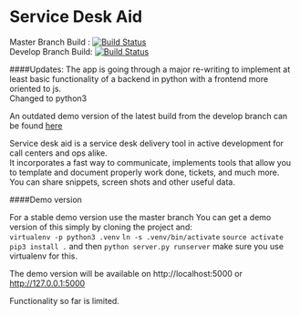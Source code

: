 Service Desk Aid
==============
Master Branch Build : [![Build Status](https://travis-ci.org/thecodeflavour/servicedeskaid.svg?branch=master)](https://travis-ci.org/PI-Victor/servicedeskaid)  
Develop Branch Build: [![Build Status](https://travis-ci.org/thecodeflavour/servicedeskaid.svg?branch=develop)](https://travis-ci.org/PI-Victor/servicedeskaid)    


####Updates:
The app is going through a major re-writing to implement at least basic functionality of a backend in python with a frontend more oriented to js.  
Changed to python3


An outdated demo version of the latest build from the develop branch can be found [here](http://servicedeskaid.thecodeflavour.org)


Service desk aid is a service desk delivery tool in active development for call centers and ops alike.  
It incorporates a fast way to communicate, implements tools that allow you to template and document properly work done, tickets, and much more.  
You can share snippets, screen shots and other useful data.  

####Demo version

For a stable demo version use the master branch
You can get a demo version of this simply by cloning the project and:  
`virtualenv -p python3 .venv`
`ln -s .venv/bin/activate`
`source activate`
`pip3 install .` and then `python server.py runserver` make sure you use virtualenv for this.  

The demo version will be available on http://localhost:5000 or http://127.0.0.1:5000 

Functionality so far is limited.
